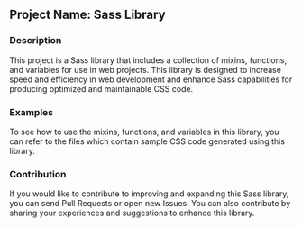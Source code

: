 ## Project Name: Sass Library

### Description
This project is a Sass library that includes a collection of mixins, functions, and variables for use in web projects. This library is designed to increase speed and efficiency in web development and enhance Sass capabilities for producing optimized and maintainable CSS code.

### Examples
To see how to use the mixins, functions, and variables in this library, you can refer to the files which contain sample CSS code generated using this library.

### Contribution
If you would like to contribute to improving and expanding this Sass library, you can send Pull Requests or open new Issues. You can also contribute by sharing your experiences and suggestions to enhance this library.
